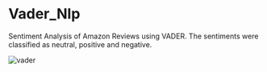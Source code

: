 # Vader_Nlp
Sentiment Analysis of Amazon Reviews using VADER.
The sentiments were classified as neutral, positive and negative.


![vader](https://user-images.githubusercontent.com/96207722/167355974-d265c6d7-3782-40fb-8a7a-0bac849d44d3.JPG)
